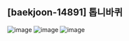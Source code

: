## [baekjoon-14891] 톱니바퀴

![image](https://user-images.githubusercontent.com/22045163/103648637-89314000-4fa0-11eb-992f-64688f64f873.png)
![image](https://user-images.githubusercontent.com/22045163/103648684-95b59880-4fa0-11eb-8c50-9eaad3a976ec.png)
![image](https://user-images.githubusercontent.com/22045163/103648711-a1a15a80-4fa0-11eb-8812-f59e3e0fae82.png)
